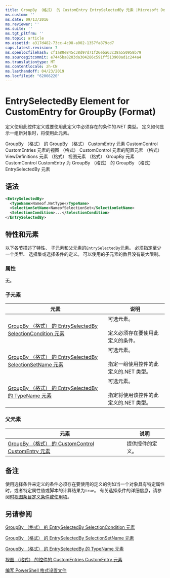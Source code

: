 ```yaml
---
title: GroupBy （格式） 的 CustomEntry EntrySelectedBy 元素 |Microsoft Docs
ms.custom: ''
ms.date: 09/13/2016
ms.reviewer: ''
ms.suite: ''
ms.tgt_pltfrm: ''
ms.topic: article
ms.assetid: a317d482-73cc-4c98-a002-1357fa879cd7
caps.latest.revision: 7
ms.openlocfilehash: cf1a80e845c38d97d71f26eba63c38a550958b79
ms.sourcegitcommit: e7445ba8203da304286c591ff513900ad1c244a4
ms.translationtype: MT
ms.contentlocale: zh-CN
ms.lasthandoff: 04/23/2019
ms.locfileid: "62066220"
---
```

# <a name="entryselectedby-element-for-customentry-for-groupby-format"></a>EntrySelectedBy Element for CustomEntry for GroupBy (Format)

定义使用此控件定义或要使用此定义中必须存在的条件的.NET 类型。 定义如何显示一组新对象时，将使用此元素。

GroupBy （格式） 的 GroupBy （格式） CustomEntry 元素 CustomControl CustomEntries 元素的视图 （格式） CustomControl 元素的配置元素 （格式） ViewDefinitions 元素 （格式） 视图元素 （格式） GroupBy 元素CustomControl CustomEntry 为 GroupBy （格式） 的 GroupBy （格式） EntrySelectedBy 元素

## <a name="syntax"></a>语法

```xml
<EntrySelectedBy>
  <TypeName>Nameof.NetType</TypeName>
  <SelectionSetName>NameofSelectionSet</SelectionSetName>
  <SelectionCondition>...</SelectionCondition>
</EntrySelectedBy>
```

## <a name="attributes-and-elements"></a>特性和元素

以下各节描述了特性、 子元素和父元素的`EntrySelectedBy`元素。 必须指定至少一个类型、 选择集或选择条件的定义。 可以使用的子元素的数目没有最大限制。

### <a name="attributes"></a>属性

无。

### <a name="child-elements"></a>子元素

|元素|说明|
|-------------|-----------------|
|[GroupBy （格式） 的 EntrySelectedBy SelectionCondition 元素](./selectioncondition-element-for-entryselectedby-for-groupby-format.md)|可选元素。<br /><br /> 定义必须存在要使用此定义的条件。|
|[GroupBy （格式） 的 EntrySelectedBy SelectionSetName 元素](./selectionsetname-element-for-entryselectedby-for-groupby-format.md)|可选元素。<br /><br /> 指定一组使用控件的此定义的.NET 类型。|
|[GroupBy （格式） 的 EntrySelectedBy 的 TypeName 元素](./typename-element-for-entryselectedby-for-groupby-format.md)|可选元素。<br /><br /> 指定将使用该控件的此定义的.NET 类型。|

### <a name="parent-elements"></a>父元素

|元素|说明|
|-------------|-----------------|
|[GroupBy （格式） 的 CustomControl CustomEntry 元素](./customentry-element-for-customcontrol-for-groupby-format.md)|提供控件的定义。|

## <a name="remarks"></a>备注

使用选择条件来定义的条件必须存在要使用的定义的例如当一个对象具有特定属性时，或者特定属性值或脚本的计算结果为`true`。 有关选择条件的详细信息，请参阅[时视图条目定义条件或使用项](./defining-conditions-for-displaying-data.md)。

## <a name="see-also"></a>另请参阅

[GroupBy （格式） 的 EntrySelectedBy SelectionCondition 元素](./selectioncondition-element-for-entryselectedby-for-groupby-format.md)

[GroupBy （格式） 的 EntrySelectedBy SelectionSetName 元素](./selectionsetname-element-for-entryselectedby-for-groupby-format.md)

[GroupBy （格式） 的 EntrySelectedBy 的 TypeName 元素](./typename-element-for-entryselectedby-for-groupby-format.md)

[视图 （格式） 的控件的 CustomEntries CustomEntry 元素](./customentry-element-for-customentries-for-controls-for-view-format.md)

[编写 PowerShell 格式设置文件](./writing-a-powershell-formatting-file.md)
